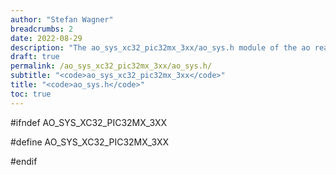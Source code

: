 ```yaml
---
author: "Stefan Wagner"
breadcrumbs: 2
date: 2022-08-29
description: "The ao_sys_xc32_pic32mx_3xx/ao_sys.h module of the ao real-time operating system."
draft: true
permalink: /ao_sys_xc32_pic32mx_3xx/ao_sys.h/ 
subtitle: "<code>ao_sys_xc32_pic32mx_3xx</code>"
title: "<code>ao_sys.h</code>"
toc: true
---
```


#ifndef AO_SYS_XC32_PIC32MX_3XX

#define AO_SYS_XC32_PIC32MX_3XX

#endif

